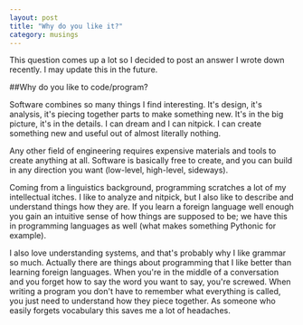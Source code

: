 ```yaml
---
layout: post
title: "Why do you like it?"
category: musings
---
```


This question comes up a lot so I decided to post an answer I wrote down recently. I may update this in the future.

##Why do you like to code/program?

Software combines so many things I find interesting. It's design, it's analysis, it's piecing together parts to make something new. It's in the big picture, it's in the details. I can dream and I can nitpick. I can create something new and useful out of almost literally nothing.

Any other field of engineering requires expensive materials and tools to create anything at all. Software is basically free to create, and you can build in any direction you want (low-level, high-level, sideways).

Coming from a linguistics background, programming scratches a lot of my intellectual itches. I like to analyze and nitpick, but I also like to describe and understand things how they are. If you learn a foreign language well enough you gain an intuitive sense of how things are supposed to be; we have this in programming languages as well (what makes something Pythonic for example).

I also love understanding systems, and that's probably why I like grammar so much. Actually there are things about programming that I like better than learning foreign languages. When you're in the middle of a conversation and you forget how to say the word you want to say, you're screwed. When writing a program you don't have to remember what everything is called, you just need to understand how they piece together. As someone who easily forgets vocabulary this saves me a lot of headaches.